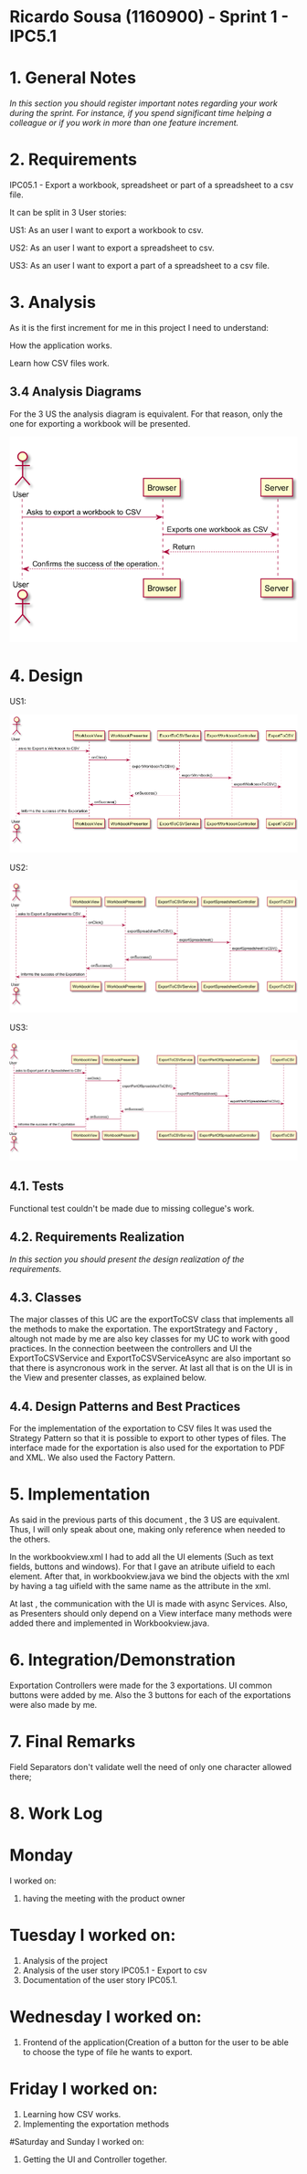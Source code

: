 **Ricardo Sousa** (1160900) - Sprint 1 - IPC5.1
===============================

# 1. General Notes

*In this section you should register important notes regarding your work during the sprint. For instance, if you spend significant time helping a colleague or if you work in more than one feature increment.*

# 2. Requirements

IPC05.1 - Export a workbook, spreadsheet or part of a spreadsheet to a csv file.

It can be split in 3 User stories:

US1: As an user I want to export a workbook to csv.


US2: As an user I want to export a spreadsheet to csv.


US3: As an user I want to export a part of a spreadsheet to a csv file.


# 3. Analysis

As it is the first increment for me in this project I need to understand:

How the application works. 

Learn how CSV files work.


## 3.4 Analysis Diagrams

For the 3 US the analysis diagram is equivalent. For that reason, only the one for exporting a workbook will be presented. 

![Analisys Diagram.png](./anDiag.png)



# 4. Design
US1:

![Sequence Diagram.png](./SD1.png)

US2:

![Sequence Diagram.png](./SD2.png)

US3:

![Sequence Diagram.png](./SD3.png)

## 4.1. Tests

Functional test couldn't be made due to missing collegue's work.


 

## 4.2. Requirements Realization

*In this section you should present the design realization of the requirements.*


## 4.3. Classes

The major classes of this UC are the exportToCSV class that implements all the methods to make the exportation. The exportStrategy and Factory , altough not made by me are also key classes for my UC to work with good practices.
In the connection beetween the  controllers and UI the ExportToCSVService and ExportToCSVServiceAsync are also important so that there is asyncronous work in the server.
At last all that is on the UI is in the View and presenter classes, as explained below.

## 4.4. Design Patterns and Best Practices

For the implementation of the exportation to CSV files It was used the Strategy Pattern so that it is possible to export to other types of files. The interface made for the exportation is also used for the exportation to PDF and XML.
We also used the Factory Pattern.
# 5. Implementation

As said in the previous parts of this document , the 3 US are equivalent. Thus, I will only speak about one, making only reference when needed to the others.

In the workbookview.xml I had to add all the UI elements (Such as text fields, buttons and windows). For that I gave an atribute uifield to each element.
After that, in workbookview.java we bind the objects with the xml by having a tag uifield with the same name as the attribute in the xml.

At last , the communication with the UI is made with async Services. Also, as Presenters should only depend on a View interface many methods were added there and implemented in Workbookview.java.


# 6. Integration/Demonstration

Exportation Controllers were made for the 3 exportations. UI common buttons were added by me.
Also the 3 buttons for each of the exportations were also made by me.

# 7. Final Remarks

Field Separators don't validate well the need of only one character allowed there;



# 8. Work Log

# Monday
I worked on:
1. having the meeting with the product owner

# Tuesday I worked on:
1. Analysis of the project
2. Analysis of the user story IPC05.1 - Export to csv
3. Documentation of the user story IPC05.1.

# Wednesday I worked on:
1. Frontend of the application(Creation of a button for the user to be able to choose the type of file he wants to export.

# Friday I worked on:
1. Learning how CSV works.
2. Implementing the exportation methods

#Saturday and Sunday I worked on: 
1. Getting the UI and Controller together.

